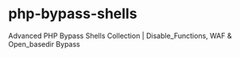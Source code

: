 # php-bypass-shells
Advanced PHP Bypass Shells Collection | Disable_Functions, WAF &amp; Open_basedir Bypass
